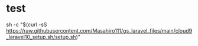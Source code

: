 # test

sh -c "$(curl -sS https://raw.githubusercontent.com/Masahiro111/gs_laravel_files/main/cloud9_laravel10_setup.sh/setup.sh)"
